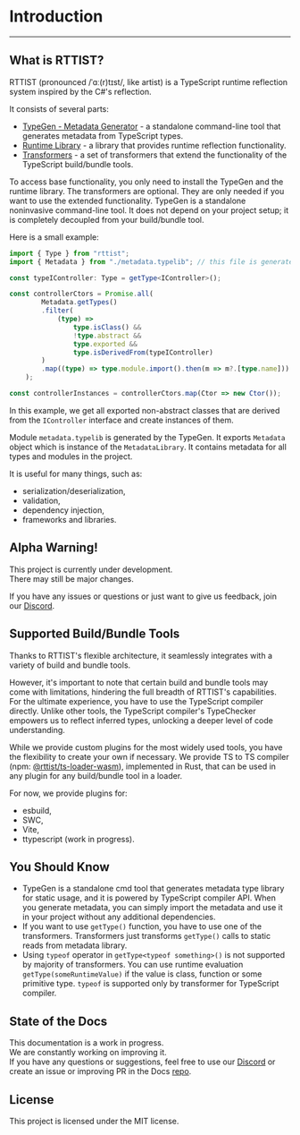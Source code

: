 <script>
setPagination(
    undefined,
    "/en/getting-started/installation"
);
</script>

# Introduction

---

## What is RTTIST?
RTTIST (pronounced /ˈɑː(r)tɪst/, like artist) is a TypeScript runtime reflection system inspired by the C#'s reflection.

It consists of several parts:
- [TypeGen - Metadata Generator](/en/typegen.md) - a standalone command-line tool that generates metadata from TypeScript types.
- [Runtime Library](/en/runtime.md) - a library that provides runtime reflection functionality.
- [Transformers](/en/transformers/transformers.md) - a set of transformers that extend the functionality of the TypeScript build/bundle tools.

To access base functionality, you only need to install the TypeGen and the runtime library. 
The transformers are optional. They are only needed if you want to use the extended functionality. 
TypeGen is a standalone noninvasive command-line tool. 
It does not depend on your project setup; it is completely decoupled from your build/bundle tool.

Here is a small example:
```typescript
import { Type } from "rttist";
import { Metadata } from "./metadata.typelib"; // this file is generated by TypeGen

const typeIController: Type = getType<IController>();

const controllerCtors = Promise.all(
        Metadata.getTypes()
        .filter(
            (type) =>
                type.isClass() &&
                !type.abstract &&
                type.exported &&
                type.isDerivedFrom(typeIController)
        )
        .map((type) => type.module.import().then(m => m?.[type.name]))
    );

const controllerInstances = controllerCtors.map(Ctor => new Ctor());
```

In this example, we get all exported non-abstract classes that are derived from the `IController` interface and create instances of them.

Module `metadata.typelib` is generated by the TypeGen. It exports `Metadata` object which is instance of the `MetadataLibrary`. It contains metadata for all types and modules in the project.



It is useful for many things, such as:
- serialization/deserialization,
- validation,
- dependency injection,
- frameworks and libraries.


## Alpha Warning!
This project is currently under development. \
There may still be major changes.

If you have any issues or questions or just want to give us feedback, join our [Discord](https://discord.gg/74qn6KPAUP).


## Supported Build/Bundle Tools

Thanks to RTTIST's flexible architecture, it seamlessly integrates with a variety of build and bundle tools.

However, it's important to note that certain build and bundle tools may come with limitations,
hindering the full breadth of RTTIST's capabilities.
For the ultimate experience, you have to use the TypeScript compiler directly.
Unlike other tools, the TypeScript compiler's TypeChecker empowers us to reflect inferred types, unlocking a deeper level of code understanding.

While we provide custom plugins for the most widely used tools, you have the flexibility to create your own if necessary.
We provide TS to TS compiler (npm: [@rttist/ts-loader-wasm](https://www.npmjs.com/package/@rttist/ts-loader-wasm)), implemented in Rust, that can be used in any plugin for any build/bundle tool in a loader.

For now, we provide plugins for:
- esbuild,
- SWC,
- Vite,
- ttypescript (work in progress).


## You Should Know
- TypeGen is a standalone cmd tool that generates metadata type library for static usage, and it is powered by TypeScript compiler API. When you generate metadata, you can simply import the metadata and use it in your project without any additional dependencies. 
- If you want to use `getType()` function, you have to use one of the transformers. Transformers just transforms `getType()` calls to static reads from metadata library.
- Using `typeof` operator in `getType<typeof something>()` is not supported by majority of transformers. You can use runtime evaluation `getType(someRuntimeValue)` if the value is class, function or some primitive type. `typeof` is supported only by transformer for TypeScript compiler.


## State of the Docs
This documentation is a work in progress. \
We are constantly working on improving it. \
If you have any questions or suggestions, feel free to use our [Discord](https://discord.gg/74qn6KPAUP) or create an issue or improving PR in the Docs [repo](https://github.com/rttist/docs).


[//]: # ()
[//]: # ()
[//]: # (## About)

[//]: # (<p style="text-align: justify">)

[//]: # (This project is all about runtime <strong>reflection</strong>. )

[//]: # (TypeScript itself contains rich type information but it is all dev time only. )

[//]: # (But TypeScript provide its compiler API, with access to type checker and ability to transform the code. )

[//]: # (Using this API we wrote a transformer plugin for TypeScript which generates runtime type information )

[//]: # (and modify your code slightly so you can reflect your types, even type parameters of classes, methods and functions.)

[//]: # (</p>)

[//]: # ()
[//]: # (<p style="clear: both;"></p>)

[//]: # ()
[//]: # (For more information check our website [rttist.org]&#40;https://rttist.org&#41; or docs [docs.rttist.org]&#40;https://docs.rttist.org&#41;.)

[//]: # ()
[//]: # ()
[//]: # (## Alpha)

[//]: # (This project is currently in alpha phase.)

[//]: # (There still may be some major changes, but no such changes are expected.)

[//]: # ()
[//]: # (If you participate in Alpha, use our discord mentioned in the [github.com/rttist/rttist]&#40;https://github.com/rttist/rttist&#41; README.)

[//]: # ()
[//]: # ()
[//]: # (## Showcase)

[//]: # ([//]: # &#40;TODO: List of StackBlitz examples&#41;)
[//]: # ()
[//]: # (```typescript)

[//]: # (import { getType, Type, PropertyInfo, MethodInfo } from "rttist";)

[//]: # ()
[//]: # (interface Employee {)

[//]: # (    name: string;)

[//]: # (    salary: number;)

[//]: # (    sayHello&#40;&#41;;)

[//]: # (    sayHello&#40;toSomebody: string&#41;;)

[//]: # (})

[//]: # ()
[//]: # (const type: Type = getType<Employee>&#40;&#41;;)

[//]: # ()
[//]: # (if &#40;type.isInterface&#40;&#41;&#41; {)

[//]: # (    const properties = type.getProperties&#40;&#41;.map&#40;&#40;prop: PropertyInfo&#41; => prop.name&#41;;)

[//]: # (    const methods = type.getMethods&#40;&#41;.map&#40;&#40;method: MethodInfo&#41; => method.name&#41;;)

[//]: # ()
[//]: # (    console.log&#40;properties&#41;; // > [ name, salary ])

[//]: # (    console.log&#40;methods&#41;; // > [ sayHello ])

[//]: # ()
[//]: # (    const sayHelloMethod: MethodInfo = type.getMethods&#40;&#41;.find&#40;m => m.name === "sayHello"&#41;;)

[//]: # (    const signatures = sayHelloMethod.getSignatures&#40;&#41;)

[//]: # (        .map&#40;sig => {)

[//]: # (            const parameters = sig.getParameters&#40;&#41;)

[//]: # (                .map&#40;param => param.name + ": " + param.type.name&#41;;)

[//]: # ()
[//]: # (            return `sayHello&#40;${parameters.join&#40;", "&#41;}&#41;`)

[//]: # (        }&#41;;)

[//]: # ()
[//]: # (    console.log&#40;signatures&#41;; // > [ sayHello&#40;&#41;, sayHello&#40;toSomebody: string&#41; ])

[//]: # (})

[//]: # (```)

[//]: # ()
[//]: # (## Performance & Compatibility)

[//]: # (**Performance**)

[//]: # ()
[//]: # (Because of generic type parameters, the source code is modified. )

[//]: # (Several function calls and variable declarations are added to the source code which will make your program a little slower.)

[//]: # ()
[//]: # (**Compatibility**)

[//]: # ()
[//]: # (> This package introduces real generic classes, so for example class `Logger` is not the same class as `Logger<User>`!)

[//]: # (> )

[//]: # (> `Logger<User>` is subclass of `Logger`.)

[//]: # ()
[//]: # (To fully support **generic class** type parameters, all generic classes are wrapped by our classes which change default behavior a little.)

[//]: # (If you use `instanceof` operator, there will be no problem. )

[//]: # (If you access constructors of class instances from their prototype, you'll get different constructor than you expect.)

[//]: # ()
[//]: # (Each specific generic class is a subclass of your generic class declaration.)

[//]: # ()
[//]: # (Lets have any generic class.)

[//]: # (```typescript)

[//]: # (export class Logger<TContext> {)

[//]: # (	)
[//]: # (})

[//]: # (```)

[//]: # ()
[//]: # (If you use this class like this:)

[//]: # (```typescript)

[//]: # (const logger = new Logger<User>&#40;&#41;;)

[//]: # (```)

[//]: # (new class `Logger<User>` will be created and instantiated at runtime instead of base `Logger` class. )

[//]: # (It's the same behavior as C#, Java and other languages have &#40;they just generate those classes at compile time&#41;.)

[//]: # ()
[//]: # ()
[//]: # (```typescript)

[//]: # (class Logger<TContext> // This is a declaration of generic type)

[//]: # ({)

[//]: # (	log&#40;...args: any[]&#41;)

[//]: # (	{)

[//]: # (		console.log&#40;...args&#41;;)

[//]: # (	})

[//]: # (})

[//]: # ()
[//]: # (const logger = new Logger<User>&#40;&#41;; // Logger<User> is generic class, inheriting from Logger<T> declaration)

[//]: # ()
[//]: # (// This will not work as expected)

[//]: # (if &#40;Object.getPrototypeOf&#40;logger&#41;.constructor === Logger&#41; // false)

[//]: # ({)

[//]: # (	// ...)

[//]: # (})



[//]: # ()
[//]: # (// This is OK)

[//]: # (if &#40;logger instanceof Logger&#41; // true)

[//]: # ({)

[//]: # (	// ...)

[//]: # (})

[//]: # ()
[//]: # (const userLoggerType: Type = getType<Logger<User>>&#40;&#41;;)

[//]: # (const loggerType: Type = getType&#40;Logger&#41;;)

[//]: # ()
[//]: # (if &#40;userLoggerType.isClass&#40;&#41; && userLoggerType.isSubclassOf&#40;loggerType&#41;)

[//]: # (	&& userLoggerType.isGenericType&#40;&#41;)

[//]: # (	&& userLoggerType.genericTypeDefinition.is&#40;loggerType&#41;)

[//]: # (	&& userLoggerType.genericTypeDefinition.isGenericType&#40;&#41;)

[//]: # (	&& userLoggerType.genericTypeDefinition.isGenericTypeDefinition&#40;&#41;&#41; // true)

[//]: # ({)

[//]: # (	// ...)

[//]: # (})

[//]: # (```)

[//]: # ()
[//]: # (In case this is a problem for you, let us know in [this issue]&#40;https://github.com/rttist/rttist/issues/8&#41;.)

[//]: # ()

## License

This project is licensed under the MIT license.
